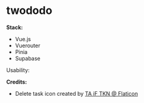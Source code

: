 # twododo

<b>Stack:</b>

<ul>
<li>Vue.js</li>
<li>Vuerouter</li>
<li>Pinia</li>
<li>Supabase</li>
</ul>

Usability:

<b>Credits:</b>

<ul>
<li>Delete task icon created by <a href="https://www.flaticon.com/free-icons/button" title="button icons">TA iF TKN @ Flaticon</a></li>
</ul>
